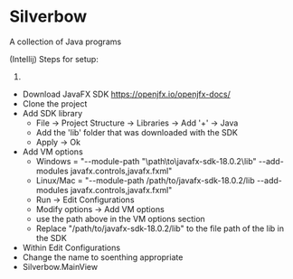 # Silverbow
A collection of Java programs

(Intellij)
Steps for setup:

1)
- Download JavaFX SDK https://openjfx.io/openjfx-docs/
- Clone the project
- Add SDK library
  - File -> Project Structure -> Libraries -> Add '+' -> Java
  - Add the 'lib' folder that was downloaded with the SDK
  - Apply -> Ok
- Add VM options
  - Windows = "--module-path "\path\to\javafx-sdk-18.0.2\lib" --add-modules javafx.controls,javafx.fxml"
  - Linux/Mac = "--module-path /path/to/javafx-sdk-18.0.2/lib --add-modules javafx.controls,javafx.fxml"
  - Run -> Edit Configurations
  - Modify options -> Add VM options
  - use the path above in the VM options section
  - Replace "/path/to/javafx-sdk-18.0.2/lib" to the file path of the lib in the SDK
 - Within Edit Configurations
  - Change the name to soenthing appropriate
  - Silverbow.MainView
